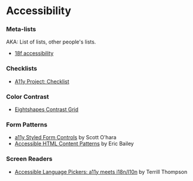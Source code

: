 # Accessibility

### Meta-lists

AKA: List of lists, other people's lists.

- [18f accessibility](https://accessibility.18f.gov/)

### Checklists

- [A11y Project: Checklist](https://www.a11yproject.com/checklist/)

### Color Contrast

- [Eightshapes Contrast Grid](https://contrast-grid.eightshapes.com/)

### Form Patterns

- [a11y Styled Form Controls](https://scottaohara.github.io/a11y_styled_form_controls/) by Scott O'hara
- [Accessible HTML Content Patterns](https://github.com/ericwbailey/accessible-html-content-patterns)
  by Eric Bailey

### Screen Readers

- [Accessible Language Pickers: a11y meets i18n/l10n](https://terrillthompson.com/759) by Terrill Thompson
